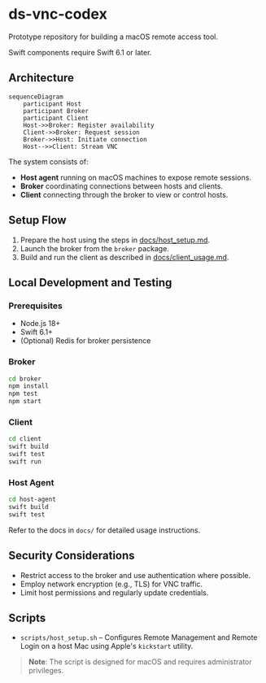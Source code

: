 # ds-vnc-codex

Prototype repository for building a macOS remote access tool.

Swift components require Swift 6.1 or later.

## Architecture

```mermaid
sequenceDiagram
    participant Host
    participant Broker
    participant Client
    Host->>Broker: Register availability
    Client->>Broker: Request session
    Broker->>Host: Initiate connection
    Host-->>Client: Stream VNC
```

The system consists of:

- **Host agent** running on macOS machines to expose remote sessions.
- **Broker** coordinating connections between hosts and clients.
- **Client** connecting through the broker to view or control hosts.

## Setup Flow

1. Prepare the host using the steps in [docs/host_setup.md](docs/host_setup.md).
2. Launch the broker from the `broker` package.
3. Build and run the client as described in [docs/client_usage.md](docs/client_usage.md).

## Local Development and Testing

### Prerequisites

- Node.js 18+
- Swift 6.1+
- (Optional) Redis for broker persistence

### Broker

```bash
cd broker
npm install
npm test
npm start
```

### Client

```bash
cd client
swift build
swift test
swift run
```

### Host Agent

```bash
cd host-agent
swift build
swift test
```

Refer to the docs in `docs/` for detailed usage instructions.

## Security Considerations

- Restrict access to the broker and use authentication where possible.
- Employ network encryption (e.g., TLS) for VNC traffic.
- Limit host permissions and regularly update credentials.

## Scripts

- `scripts/host_setup.sh` – Configures Remote Management and Remote Login on a host Mac using Apple's `kickstart` utility.

> **Note**: The script is designed for macOS and requires administrator privileges.

